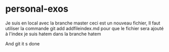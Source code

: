 # personal-exos
Je suis en local avec la branche master
ceci est un nouveau fichier,
Il faut utiliser la commande git add addfileindex.md pour que le fichier sera ajouté à l'index
je suis hatem dans la branche hatem

And git it s done

